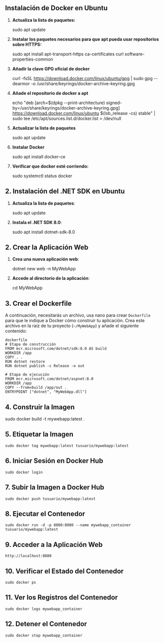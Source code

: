 ## **Instalación de Docker en Ubuntu**

1. **Actualiza la lista de paquetes:**

   sudo apt update

2. **Instalar los paquetes necesarios para que apt pueda usar repositorios sobre HTTPS:** 

   sudo apt install apt-transport-https ca-certificates curl software-properties-common

3. **Añadir la clave GPG oficial de docker**

   curl -fsSL https://download.docker.com/linux/ubuntu/gpg | sudo gpg --dearmor -o /usr/share/keyrings/docker-archive-keyring.gpg

4. **Añade el repositorio de docker a apt**

   echo "deb [arch=$(dpkg --print-architecture) signed-by=/usr/share/keyrings/docker-archive-keyring.gpg] https://download.docker.com/linux/ubuntu $(lsb_release -cs) stable" | sudo tee /etc/apt/sources.list.d/docker.list > /dev/null

5. **Actualizar la lista de paquetes**

   sudo apt update

6. **Instalar Docker**

   sudo apt install docker-ce

7. **Verificar que docker esté corriendo:**
   
   sudo systemctl status docker


## **2. Instalación del .NET SDK en Ubuntu**

1. **Actualiza la lista de paquetes**:

   sudo apt update

2. **Instala el .NET SDK 8.0**:

   sudo apt install dotnet-sdk-8.0



## **2. Crear la Aplicación Web**

1. **Crea una nueva aplicación web**:

   dotnet new web -n MyWebApp

2. **Accede al directorio de la aplicación**:

   cd MyWebApp

## **3. Crear el Dockerfile**

A continuación, necesitarás un archivo, usa nano para crear `Dockerfile` para que le indique a Docker cómo construir tu aplicación. Crea este archivo en la raíz de tu proyecto (`~/MyWebApp`) y añade el siguiente contenido:

```
dockerfile
# Etapa de construcción
FROM mcr.microsoft.com/dotnet/sdk:8.0 AS build
WORKDIR /app
COPY . .
RUN dotnet restore
RUN dotnet publish -c Release -o out

# Etapa de ejecución
FROM mcr.microsoft.com/dotnet/aspnet:8.0
WORKDIR /app
COPY --from=build /app/out .
ENTRYPOINT ["dotnet", "MyWebApp.dll"]
```

## **4. Construir la Imagen**

sudo docker build -t mywebapp:latest .

## **5. Etiquetar la Imagen**

```
sudo docker tag mywebapp:latest tusuario/mywebapp:latest
```

## **6. Iniciar Sesión en Docker Hub**

```
sudo docker login
```

## **7. Subir la Imagen a Docker Hub**

```
sudo docker push tusuario/mywebapp:latest
```

## **8. Ejecutar el Contenedor**

```
sudo docker run -d -p 8080:8080 --name mywebapp_container tusuario/mywebapp:latest
```

## **9. Acceder a la Aplicación Web**

```
http://localhost:8080
```

## **10. Verificar el Estado del Contenedor**

```
sudo docker ps
```



## **11. Ver los Registros del Contenedor**

```
sudo docker logs mywebapp_container
```

## **12. Detener el Contenedor**

```
sudo docker stop mywebapp_container
```
